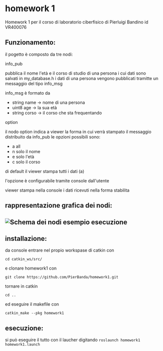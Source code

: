 # homework 1

Homework 1 per il corso di laboratorio ciberfisico
di Pierluigi Bandino id VR400076


Funzionamento:
------------------------------------------------------------------------------------------------------------------------------
il pogetto è composto da tre nodi:

info_pub

pubblica il nome l'età e il corso di studio di una persona i cui dati sono salvati in my_database.h
i dati di una persona vengono pubblicati tramitte un messaggio del tipo info_msg

info_msg è formato da 
* string name -> nome di una persona
* uint8 age -> la sua età
* string corso -> il corso che sta frequentando

option

il nodo option indica a viewer la forma in cui verrà stampato il messaggio distribuito da info_pub
le opzioni possibili sono:
* a all
* n solo il nome
* e solo l'età
* c solo il corso

di default il viewer stampa tutti i dati (a)

l'opzione è configurabile tramite console dall'utente

viewer
stampa nella console i dati ricevuti nella forma stabilita

rappresentazione grafica dei nodi:
------------------------------------------------------------------------------------------------------------------------------
![Schema dei nodi](https://octodex.github.com/images/yaktocat.png)
esempio esecuzione
------------------------------------------------------------------------------------------------------------------------------
installazione:
------------------------------------------------------------------------------------------------------------------------------

da console entrare nel propio workspase di catkin con 

`cd catkin_ws/src/`

e clonare homework1 con 

`git clone https://github.com/PierBanda/homework1.git`

tornare in catkin 

`cd ..`

ed eseguire il makefile con

`catkin_make --pkg homework1`

esecuzione:
------------------------------------------------------------------------------------------------------------------------------

si può eseguire il tutto con il laucher digitando
`roslaunch homework1 homework1.launch`
